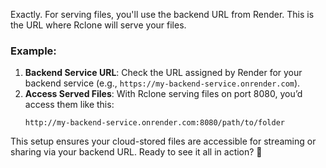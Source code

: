 Exactly. For serving files, you'll use the backend URL from Render. This is the URL where Rclone will serve your files.

### Example:
1. **Backend Service URL**: Check the URL assigned by Render for your backend service (e.g., `https://my-backend-service.onrender.com`).
2. **Access Served Files**: With Rclone serving files on port 8080, you’d access them like this:
   ```plaintext
   http://my-backend-service.onrender.com:8080/path/to/folder
   ```

This setup ensures your cloud-stored files are accessible for streaming or sharing via your backend URL. Ready to see it all in action? 🚀
